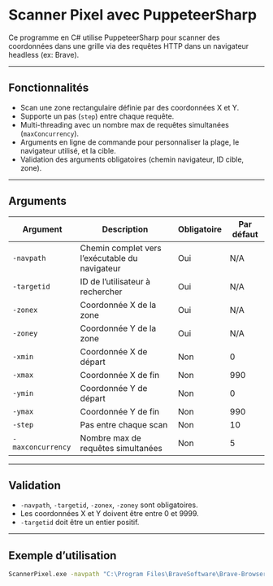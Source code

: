 # Scanner Pixel avec PuppeteerSharp

Ce programme en C# utilise PuppeteerSharp pour scanner des coordonnées dans une grille via des requêtes HTTP dans un navigateur headless (ex: Brave).

---

## Fonctionnalités

- Scan une zone rectangulaire définie par des coordonnées X et Y.
- Supporte un pas (`step`) entre chaque requête.
- Multi-threading avec un nombre max de requêtes simultanées (`maxConcurrency`).
- Arguments en ligne de commande pour personnaliser la plage, le navigateur utilisé, et la cible.
- Validation des arguments obligatoires (chemin navigateur, ID cible, zone).

---

## Arguments

| Argument         | Description                                      | Obligatoire | Par défaut        |
|------------------|------------------------------------------------|-------------|-------------------|
| `-navpath`       | Chemin complet vers l’exécutable du navigateur | Oui         | N/A               |
| `-targetid`      | ID de l’utilisateur à rechercher                | Oui         | N/A               |
| `-zonex`         | Coordonnée X de la zone                          | Oui         | N/A               |
| `-zoney`         | Coordonnée Y de la zone                          | Oui         | N/A               |
| `-xmin`          | Coordonnée X de départ                           | Non         | 0                 |
| `-xmax`          | Coordonnée X de fin                              | Non         | 990               |
| `-ymin`          | Coordonnée Y de départ                           | Non         | 0                 |
| `-ymax`          | Coordonnée Y de fin                              | Non         | 990               |
| `-step`          | Pas entre chaque scan                            | Non         | 10                |
| `-maxconcurrency`| Nombre max de requêtes simultanées              | Non         | 5                 |

---

## Validation

- `-navpath`, `-targetid`, `-zonex`, `-zoney` sont obligatoires.
- Les coordonnées X et Y doivent être entre 0 et 9999.
- `-targetid` doit être un entier positif.

---

## Exemple d’utilisation

```bash
ScannerPixel.exe -navpath "C:\Program Files\BraveSoftware\Brave-Browser\Application\brave.exe" -targetid 1933485 -zonex 1052 -zoney 737
